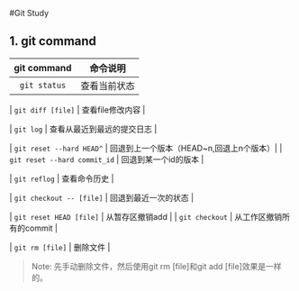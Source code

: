 #Git Study


## 1. git command 

| git command | 命令说明 | 
|:--:|:--:|
|`git status` | 查看当前状态 |

| `git diff [file]` | 查看file修改内容 |

| `git log` | 查看从最近到最远的提交日志 |

| `git reset --hard HEAD^` |  回退到上一个版本（HEAD~n,回退上n个版本）|
| `git reset --hard commit_id` | 回退到某一个id的版本 | 

| `git reflog` | 查看命令历史 |

| `git checkout -- [file]` | 回退到最近一次的状态 |

| `git reset HEAD [file]` | 从暂存区撤销add |
| `git checkout` | 从工作区撤销所有的commit |

| `git rm [file]` | 删除文件 |

>Note: 先手动删除文件，然后使用git rm [file]和git add [file]效果是一样的。